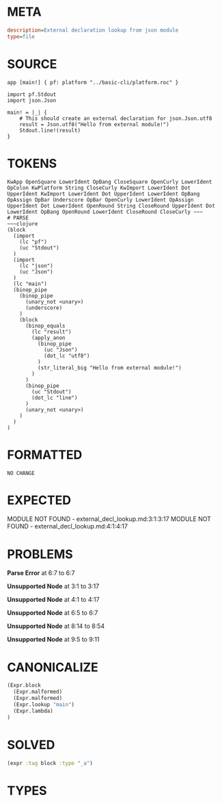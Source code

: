 # META
~~~ini
description=External declaration lookup from json module
type=file
~~~
# SOURCE
~~~roc
app [main!] { pf: platform "../basic-cli/platform.roc" }

import pf.Stdout
import json.Json

main! = |_| {
    # This should create an external declaration for json.Json.utf8
    result = Json.utf8("Hello from external module!")
    Stdout.line!(result)
}
~~~
# TOKENS
~~~text
KwApp OpenSquare LowerIdent OpBang CloseSquare OpenCurly LowerIdent OpColon KwPlatform String CloseCurly KwImport LowerIdent Dot UpperIdent KwImport LowerIdent Dot UpperIdent LowerIdent OpBang OpAssign OpBar Underscore OpBar OpenCurly LowerIdent OpAssign UpperIdent Dot LowerIdent OpenRound String CloseRound UpperIdent Dot LowerIdent OpBang OpenRound LowerIdent CloseRound CloseCurly ~~~
# PARSE
~~~clojure
(block
  (import
    (lc "pf")
    (uc "Stdout")
  )
  (import
    (lc "json")
    (uc "Json")
  )
  (lc "main")
  (binop_pipe
    (binop_pipe
      (unary_not <unary>)
      (underscore)
    )
    (block
      (binop_equals
        (lc "result")
        (apply_anon
          (binop_pipe
            (uc "Json")
            (dot_lc "utf8")
          )
          (str_literal_big "Hello from external module!")
        )
      )
      (binop_pipe
        (uc "Stdout")
        (dot_lc "line")
      )
      (unary_not <unary>)
    )
  )
)
~~~
# FORMATTED
~~~roc
NO CHANGE
~~~
# EXPECTED
MODULE NOT FOUND - external_decl_lookup.md:3:1:3:17
MODULE NOT FOUND - external_decl_lookup.md:4:1:4:17
# PROBLEMS
**Parse Error**
at 6:7 to 6:7

**Unsupported Node**
at 3:1 to 3:17

**Unsupported Node**
at 4:1 to 4:17

**Unsupported Node**
at 6:5 to 6:7

**Unsupported Node**
at 8:14 to 8:54

**Unsupported Node**
at 9:5 to 9:11

# CANONICALIZE
~~~clojure
(Expr.block
  (Expr.malformed)
  (Expr.malformed)
  (Expr.lookup "main")
  (Expr.lambda)
)
~~~
# SOLVED
~~~clojure
(expr :tag block :type "_a")
~~~
# TYPES
~~~roc
~~~
